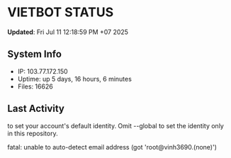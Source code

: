 # VIETBOT STATUS
**Updated**: Fri Jul 11 12:18:59 PM +07 2025

## System Info
- IP: 103.77.172.150
- Uptime: up 5 days, 16 hours, 6 minutes
- Files: 16626

## Last Activity

to set your account's default identity.
Omit --global to set the identity only in this repository.

fatal: unable to auto-detect email address (got 'root@vinh3690.(none)')
